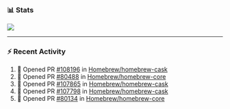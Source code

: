 ### :bar_chart: Stats

<a href="#">
  <img align="center" src="https://github-readme-stats.vercel.app/api?username=tuzi3040&show_icons=true&theme=dark" />
</a>

---

### :zap: Recent Activity

<!--START_SECTION:activity-->
1. 💪 Opened PR [#108196](https://github.com/Homebrew/homebrew-cask/pull/108196) in [Homebrew/homebrew-cask](https://github.com/Homebrew/homebrew-cask)
2. 💪 Opened PR [#80488](https://github.com/Homebrew/homebrew-core/pull/80488) in [Homebrew/homebrew-core](https://github.com/Homebrew/homebrew-core)
3. 💪 Opened PR [#107865](https://github.com/Homebrew/homebrew-cask/pull/107865) in [Homebrew/homebrew-cask](https://github.com/Homebrew/homebrew-cask)
4. 💪 Opened PR [#107798](https://github.com/Homebrew/homebrew-cask/pull/107798) in [Homebrew/homebrew-cask](https://github.com/Homebrew/homebrew-cask)
5. 💪 Opened PR [#80134](https://github.com/Homebrew/homebrew-core/pull/80134) in [Homebrew/homebrew-core](https://github.com/Homebrew/homebrew-core)
<!--END_SECTION:activity-->
